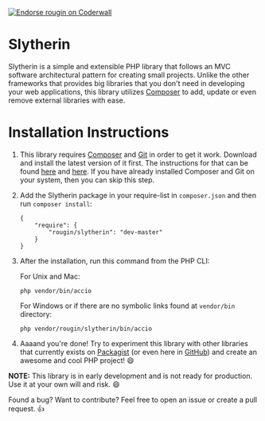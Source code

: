 <a href="https://coderwall.com/rougin"><img alt="Endorse rougin on Coderwall" src="https://api.coderwall.com/rougin/endorsecount.png" /></a>

Slytherin
=========

Slytherin is a simple and extensible PHP library that follows an MVC software architectural pattern for creating small projects. Unlike the other frameworks that provides big libraries that you don't need in developing your web applications, this library utilizes [Composer](https://getcomposer.org) to add, update or even remove external libraries with ease.

Installation Instructions
============
1. This library requires [Composer](https://getcomposer.org) and [Git](http://git-scm.com) in order to get it work. Download and install the latest version of it first. The instructions for that can be found [here](http://git-scm.com/downloads) and [here](https://getcomposer.org/download/). If you have already installed Composer and Git on your system, then you can skip this step.

2. Add the Slytherin package in your require-list in ```composer.json``` and then run ```composer install```:

	```
	{
		"require": {
			"rougin/slytherin": "dev-master"
		}
	}
	```

3. After the installation, run this command from the PHP CLI:

	For Unix and Mac:

	```php vendor/bin/accio```
	
	For Windows or if there are no symbolic links found at ```vendor/bin``` directory:

	```php vendor/rougin/slytherin/bin/accio```

4. Aaaand you're done! Try to experiment this library with other libraries that currently exists on [Packagist](https://packagist.org/) (or even here in [GitHub](https://github.com/ziadoz/awesome-php)) and create an awesome and cool PHP project! :smile:

**NOTE:** This library is in early development and is not ready for production. Use it at your own will and risk. :smile:

Found a bug? Want to contribute? Feel free to open an issue or create a pull request. :+1: